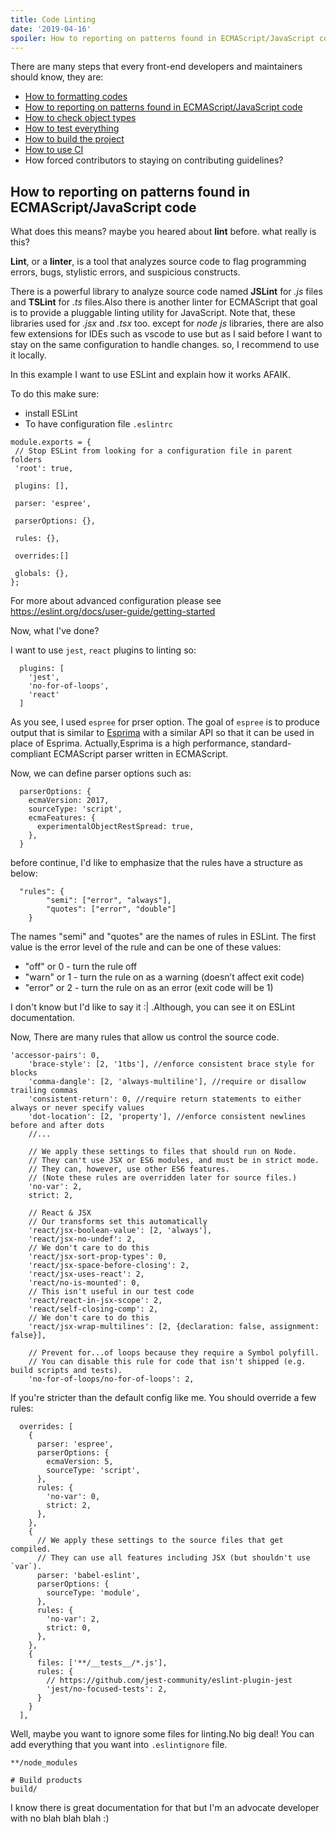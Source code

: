 ```yaml
---
title: Code Linting
date: '2019-04-16'
spoiler: How to reporting on patterns found in ECMAScript/JavaScript code.
---
```


There are many steps that every front-end developers and maintainers should know, they are:
 - [How to formatting codes](https://overafaik.com/formatting-codes)
 - [How to reporting on patterns found in ECMAScript/JavaScript code](https://overafaik.com/linting-codes)
 - [How to check object types](https://overafaik.com/flow-type-check)
 - [How to test everything](https://overafaik.com/jest)
 - [How to build the project](https://overafaik.com/build-project)
 - [How to use CI](https://overafaik.com/continous-integration)
 - How forced contributors to staying on contributing guidelines?

## How to reporting on patterns found in ECMAScript/JavaScript code
What does this means? maybe you heared about **lint** before. what really is this?

**Lint**, or a **linter**, is a tool that analyzes source code to flag programming errors, bugs, stylistic errors, and suspicious constructs.

There is a powerful library to analyze source code named **JSLint** for *.js* files and **TSLint** for *.ts* files.Also there is another linter for ECMAScript that goal is to provide a pluggable linting utility for JavaScript. Note that, these libraries used for *.jsx* and *.tsx* too. except for *node js* libraries, there are also few extensions for IDEs such as vscode to use but as I said before I want to stay on the same configuration to handle changes. so, I recommend to use it locally.

In this example I want to use ESLint and explain how it works AFAIK.

To do this make sure:
 - install ESLint 
 - To have configuration file `.eslintrc`
 
 ```
module.exports = {
  // Stop ESLint from looking for a configuration file in parent folders
  'root': true,

  plugins: [],

  parser: 'espree',

  parserOptions: {},

  rules: {},

  overrides:[]
  
  globals: {},
};
 ```

For more about advanced configuration please see https://eslint.org/docs/user-guide/getting-started

Now, what I've done?

I want to use `jest`, `react` plugins to linting so:

```
  plugins: [
    'jest',
    'no-for-of-loops',
    'react'
  ]
```

As you see, I used `espree` for prser option. The goal of `espree` is to produce output that is similar to [Esprima](http://esprima.org/) with a similar API so that it can be used in place of Esprima. Actually,Esprima is a high performance, standard-compliant ECMAScript parser written in ECMAScript.

Now, we can define parser options such as:

```
  parserOptions: {
    ecmaVersion: 2017,
    sourceType: 'script',
    ecmaFeatures: {
      experimentalObjectRestSpread: true,
    },
  }
```

before continue, I'd like to emphasize that the rules have a structure as below:

```
  "rules": {
        "semi": ["error", "always"],
        "quotes": ["error", "double"]
    }
```
The names "semi" and "quotes" are the names of rules in ESLint. The first value is the error level of the rule and can be one of these values:

 - "off" or 0 - turn the rule off
 - "warn" or 1 - turn the rule on as a warning (doesn’t affect exit code)
 - "error" or 2 - turn the rule on as an error (exit code will be 1)

I don't know but I'd like to say it :| .Although, you can see it on ESLint documentation.

Now, There are many rules that allow us control the source code.

```
'accessor-pairs': 0,
    'brace-style': [2, '1tbs'], //enforce consistent brace style for blocks
    'comma-dangle': [2, 'always-multiline'], //require or disallow trailing commas
    'consistent-return': 0, //require return statements to either always or never specify values
    'dot-location': [2, 'property'], //enforce consistent newlines before and after dots
    //...

    // We apply these settings to files that should run on Node.
    // They can't use JSX or ES6 modules, and must be in strict mode.
    // They can, however, use other ES6 features.
    // (Note these rules are overridden later for source files.)
    'no-var': 2,
    strict: 2,

    // React & JSX
    // Our transforms set this automatically
    'react/jsx-boolean-value': [2, 'always'],
    'react/jsx-no-undef': 2,
    // We don't care to do this
    'react/jsx-sort-prop-types': 0,
    'react/jsx-space-before-closing': 2,
    'react/jsx-uses-react': 2,
    'react/no-is-mounted': 0,
    // This isn't useful in our test code
    'react/react-in-jsx-scope': 2,
    'react/self-closing-comp': 2,
    // We don't care to do this
    'react/jsx-wrap-multilines': [2, {declaration: false, assignment: false}],

    // Prevent for...of loops because they require a Symbol polyfill.
    // You can disable this rule for code that isn't shipped (e.g. build scripts and tests).
    'no-for-of-loops/no-for-of-loops': 2,

```

If you're stricter than the default config like me. You should override a few rules:

```
  overrides: [
    {
      parser: 'espree',
      parserOptions: {
        ecmaVersion: 5,
        sourceType: 'script',
      },
      rules: {
        'no-var': 0,
        strict: 2,
      },
    },
    {
      // We apply these settings to the source files that get compiled.
      // They can use all features including JSX (but shouldn't use `var`).      
      parser: 'babel-eslint',
      parserOptions: {
        sourceType: 'module',
      },
      rules: {
        'no-var': 2,
        strict: 0,
      },
    },
    {
      files: ['**/__tests__/*.js'],
      rules: {
        // https://github.com/jest-community/eslint-plugin-jest
        'jest/no-focused-tests': 2,
      }
    }
  ],

```
Well, maybe you want to ignore some files for linting.No big deal! You can add everything that you want into `.eslintignore` file.

```
**/node_modules

# Build products
build/
```
I know there is great documentation for that but I'm an advocate developer with no blah blah blah :)
